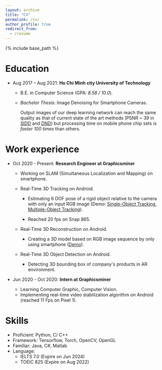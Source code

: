 ```yaml
---
layout: archive
title: "CV"
permalink: /cv/
author_profile: true
redirect_from:
  - /resume
---
```


{% include base_path %}

Education
======
* Aug 2017 – Aug 2021: **Ho Chi Minh city University of Technology**
  
  *  B.E. in Computer Science (GPA: *8.58 / 10.0*).
  * *Bachelor Thesis*: Image Denoising for Smartphone Cameras.
  
    Output images of our deep learning network can reach the same quality as that of current state of the art methods (PSNR ~ 39 in [SIDD](https://www.eecs.yorku.ca/~kamel/sidd/) and [DND](https://noise.visinf.tu-darmstadt.de/)) but processing time on mobile phone chip sets is *faster 100 times* than others.

Work experience
======

* Oct 2020 - Present: **Research Engineer at Graphicsminer**
  
  * Working on SLAM (Simultaneous Localization and Mapping) on smartphone.

  * Real-Time 3D Tracking on Android.
  
    * Estimating 6 DOF pose of a rigid object relative to the camera with only an input RGB image (Demo: [Single-Object Tracking](https://youtu.be/V0rqnS49Jmo), [Multiple-Object Tracking](https://youtu.be/zMS4lG3k6I8)).

    * Reached 20 fps on Snap 865.

  * Real-Time 3D Reconstruction on Android.
  
    * Creating a 3D model based on RGB image sequence by only using smartphone ([Demo](https://youtu.be/gPBLQ9BkSnI)).

  * Real-Time 3D Object Detection on Android.

    * Detecting 3D bounding box of company's products in AR environment.

* Jun 2020 - Oct 2020: **Intern at Graphicsminer**
  
  * Learning Computer Graphic, Computer Vision.
  * Implementing real-time video stabilization algorithm on Android (reached 11 Fps on Pixel 1).
  
Skills
======

* Proficient: Python, C/ C++
* Framework: Tensorflow, Torch, OpenCV, OpenGL
* Familiar: Java, C#, Matlab
* Language:
  * IELTS 7.0 (Expire on Jun 2024)
  * TOEIC 825 (Expire on Aug 2022)

<!-- Publications
======
  Lab Installation at SIGGRAPH 22 
  <ul>{% for post in site.publications %}
    {% include archive-single-cv.html %}
  {% endfor %}</ul> -->
  

<!-- Publications
======
  <ul>{% for post in site.publications %}
    {% include archive-single-cv.html %}
  {% endfor %}</ul>
  
Talks
======
  <ul>{% for post in site.talks %}
    {% include archive-single-talk-cv.html %}
  {% endfor %}</ul> -->
  
<!-- Teaching
======
  <ul>{% for post in site.teaching %}
    {% include archive-single-cv.html %}
  {% endfor %}</ul> -->
  
<!-- Service and leadership
======
* Currently signed in to 43 different slack teams -->

